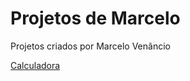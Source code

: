 # Projetos de Marcelo
 Projetos criados por Marcelo Venâncio

<a href="https://marcelovenagui.github.io/Projetos-de-Marcelo/calculadoraios/">Calculadora</a>